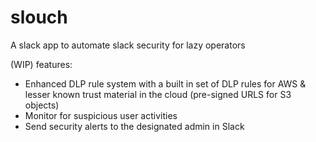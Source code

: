 # slouch
A slack app to automate slack security for lazy operators

(WIP) features:
- Enhanced DLP rule system with a built in set of DLP rules for AWS & lesser known trust material in the cloud (pre-signed URLS for S3 objects)
- Monitor for suspicious user activities
- Send security alerts to the designated admin in Slack
